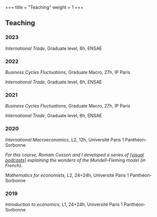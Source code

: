 +++
title = "Teaching"
weight = 1
+++

## Teaching

### 2023

*International Trade*, Graduate level, 6h, ENSAE

### 2022

*Business Cycles Fluctuations*, Graduate Macro, 27h, IP Paris

*International Trade*, Graduate level, 6h, ENSAE

### 2021

*Business Cycles Fluctuations*, Graduate Macro, 27h, IP Paris

*International Trade*, Graduate level, 6h, ENSAE

### 2020

*International Macroeconomics*, L2, 12h, Université Paris 1 Panthéon-Sorbonne

*For this course, Romain Cosson and I developed a series of [[visual podcasts]](https://www.youtube.com/watch?v=gQeRlaMAz3E&list=PL9bGQcoqkNOdjhTuSBjOWVNt-25S4EP6j) explaining the wonders of the Mundell-Fleming model (in French).*

*Mathematics for economists*, L2, 24+24h, Université Paris 1 Panthéon-Sorbonne

### 2019

*Introduction to economics*, L1, 24+24h, Université Paris 1 Panthéon-Sorbonne

